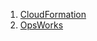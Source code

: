 1. [CloudFormation](https://nearhome.tistory.com/117)
2. [OpsWorks](https://nearhome.tistory.com/118)
